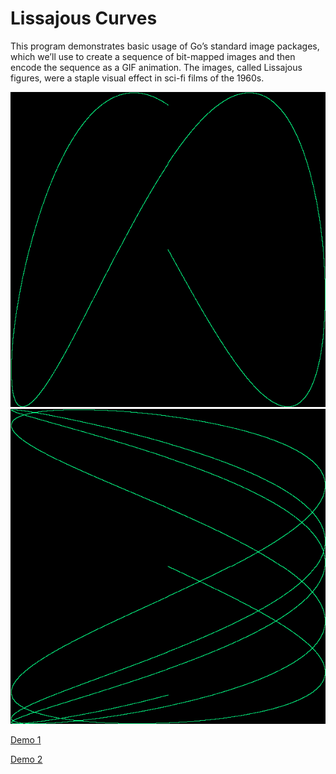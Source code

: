 # Lissajous Curves

This program demonstrates basic usage of Go’s standard image packages, which we’ll use to create a sequence of bit-mapped images and then encode the sequence as a GIF animation. The images, called Lissajous figures, were a staple visual effect in sci-fi films of the 1960s.

![N|Solid](example/lissajous-curve-1.gif)
![N|Solid](example/lissajous-curve-2.gif)

[Demo 1](https://sleepy-shelf-34750.herokuapp.com)

[Demo 2](https://sleepy-shelf-34750.herokuapp.com/?cycles=5)
